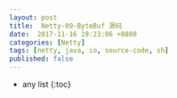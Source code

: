 ```yaml
---
layout: post
title:  Netty-09-ByteBuf 源码
date:  2017-11-16 19:23:06 +0800
categories: [Netty]
tags: [netty, java, io, source-code, sh]
published: false
---
```


* any list
{:toc}


